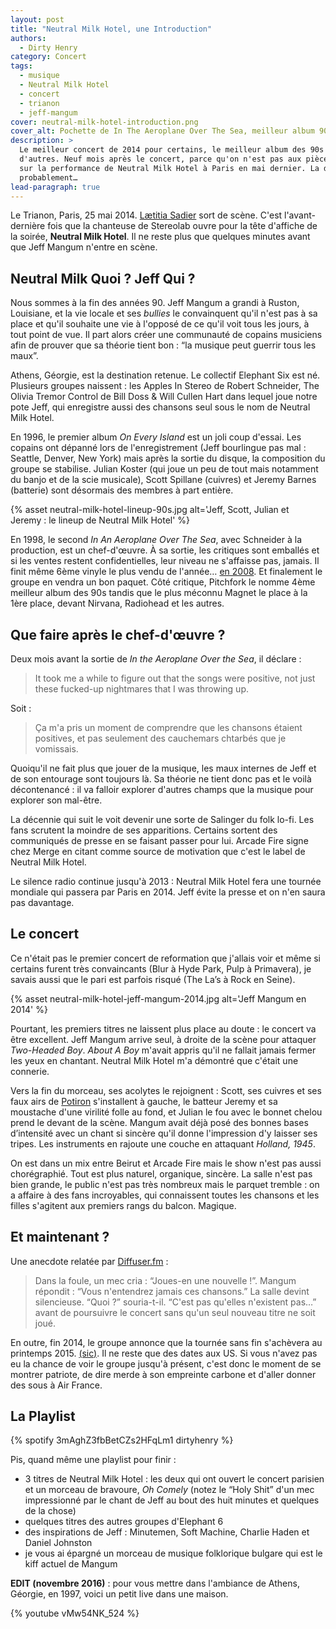 ```yaml
---
layout: post
title: "Neutral Milk Hotel, une Introduction"
authors:
  - Dirty Henry
category: Concert
tags:
  - musique
  - Neutral Milk Hotel
  - concert
  - trianon
  - jeff-mangum
cover: neutral-milk-hotel-introduction.png
cover_alt: Pochette de In The Aeroplane Over The Sea, meilleur album 90s ?
description: >
  Le meilleur concert de 2014 pour certains, le meilleur album des 90s pour
  d'autres. Neuf mois après le concert, parce qu'on n'est pas aux pièces, retour
  sur la performance de Neutral Milk Hotel à Paris en mai dernier. La dernière,
  probablement…
lead-paragraph: true
---
```


Le Trianon, Paris, 25 mai 2014. [Lætitia Sadier][1] sort de scène. C'est
l'avant-dernière fois que la chanteuse de Stereolab ouvre pour la tête d'affiche
de la soirée, **Neutral Milk Hotel**. Il ne reste plus que quelques minutes
avant que Jeff Mangum n'entre en scène.

## Neutral Milk Quoi ? Jeff Qui ?

Nous sommes à la fin des années 90. Jeff Mangum a grandi à Ruston, Louisiane, et
la vie locale et ses _bullies_ le convainquent qu'il n'est pas à sa place et
qu'il souhaite une vie à l'opposé de ce qu'il voit tous les jours, à tout point
de vue. Il part alors créer une communauté de copains musiciens afin de prouver
que sa théorie tient bon : “la musique peut guerrir tous les maux”.

Athens, Géorgie, est la destination retenue. Le collectif Elephant Six est né.
Plusieurs groupes naissent : les Apples In Stereo de Robert Schneider, The
Olivia Tremor Control de Bill Doss & Will Cullen Hart dans lequel joue notre
pote Jeff, qui enregistre aussi des chansons seul sous le nom de Neutral Milk
Hotel.

En 1996, le premier album _On Every Island_ est un joli coup d'essai. Les
copains ont dépanné lors de l'enregistrement (Jeff bourlingue pas mal : Seattle,
Denver, New York) mais après la sortie du disque, la composition du groupe se
stabilise. Julian Koster (qui joue un peu de tout mais notamment du banjo et de
la scie musicale), Scott Spillane (cuivres) et Jeremy Barnes (batterie) sont
désormais des membres à part entière.

{% asset neutral-milk-hotel-lineup-90s.jpg alt='Jeff, Scott, Julian et Jeremy : le lineup de Neutral Milk Hotel' %}

En 1998, le second _In An Aeroplane Over The Sea_, avec Schneider à la
production, est un chef-d'œuvre. À sa sortie, les critiques sont emballés et si
les ventes restent confidentielles, leur niveau ne s'affaisse pas, jamais. Il
finit même 6ème vinyle le plus vendu de l'année… [en 2008][5]. Et finalement le
groupe en vendra un bon paquet. Côté critique, Pitchfork le nomme 4ème meilleur
album des 90s tandis que le plus méconnu Magnet le place à la 1ère place, devant
Nirvana, Radiohead et les autres.

## Que faire après le chef-d'œuvre ?

Deux mois avant la sortie de _In the Aeroplane Over the Sea_, il déclare :

> It took me a while to figure out that the songs were positive, not just these
> fucked-up nightmares that I was throwing up.

Soit :

> Ça m'a pris un moment de comprendre que les chansons étaient positives, et pas
> seulement des cauchemars chtarbés que je vomissais.

Quoiqu'il ne fait plus que jouer de la musique, les maux internes de Jeff et de
son entourage sont toujours là. Sa théorie ne tient donc pas et le voilà
décontenancé : il va falloir explorer d'autres champs que la musique pour
explorer son mal-être.

La décennie qui suit le voit devenir une sorte de Salinger du folk lo-fi. Les
fans scrutent la moindre de ses apparitions. Certains sortent des communiqués de
presse en se faisant passer pour lui. Arcade Fire signe chez Merge en citant
comme source de motivation que c'est le label de Neutral Milk Hotel.

Le silence radio continue jusqu'à 2013 : Neutral Milk Hotel fera une tournée
mondiale qui passera par Paris en 2014. Jeff évite la presse et on n'en saura
pas davantage.

## Le concert

Ce n'était pas le premier concert de reformation que j'allais voir et même si
certains furent très convaincants (Blur à Hyde Park, Pulp à Primavera), je
savais aussi que le pari est parfois risqué (The La’s à Rock en Seine).

{% asset neutral-milk-hotel-jeff-mangum-2014.jpg alt='Jeff Mangum en 2014' %}

Pourtant, les premiers titres ne laissent plus place au doute : le concert va
être excellent. Jeff Mangum arrive seul, à droite de la scène pour attaquer
_Two-Headed Boy_. _About A Boy_ m'avait appris qu'il ne fallait jamais fermer
les yeux en chantant. Neutral Milk Hotel m'a démontré que c'était une connerie.

Vers la fin du morceau, ses acolytes le rejoignent : Scott, ses cuivres et ses
faux airs de [Potiron][2] s'installent à gauche, le batteur Jeremy et sa
moustache d'une virilité folle au fond, et Julian le fou avec le bonnet chelou
prend le devant de la scène. Mangum avait déjà posé des bonnes bases d’intensité
avec un chant si sincère qu'il donne l'impression d'y laisser ses tripes. Les
instruments en rajoute une couche en attaquant _Holland, 1945_.

On est dans un mix entre Beirut et Arcade Fire mais le show n'est pas aussi
chorégraphié. Tout est plus naturel, organique, sincère. La salle n'est pas bien
grande, le public n'est pas très nombreux mais le parquet tremble : on a affaire
à des fans incroyables, qui connaissent toutes les chansons et les filles
s'agitent aux premiers rangs du balcon. Magique.

## Et maintenant ?

Une anecdote relatée par [Diffuser.fm][3] :

> Dans la foule, un mec cria : “Joues-en une nouvelle !”. Mangum répondit :
> “Vous n'entendrez jamais ces chansons.” La salle devint silencieuse. “Quoi ?”
> souria-t-il. “C'est pas qu'elles n'existent pas…” avant de poursuivre le
> concert sans qu'un seul nouveau titre ne soit joué.

En outre, fin 2014, le groupe annonce que la tournée sans fin s'achèvera au
printemps 2015. [(sic)][4]. Il ne reste que des dates aux US. Si vous n'avez pas
eu la chance de voir le groupe jusqu'à présent, c'est donc le moment de se
montrer patriote, de dire merde à son empreinte carbone et d'aller donner des
sous à Air France.

## La Playlist

{% spotify 3mAghZ3fbBetCZs2HFqLm1 dirtyhenry %}

Pis, quand même une playlist pour finir :

- 3 titres de Neutral Milk Hotel : les deux qui ont ouvert le concert parisien
  et un morceau de bravoure, _Oh Comely_ (notez le “Holy Shit” d'un mec
  impressionné par le chant de Jeff au bout des huit minutes et quelques de la
  chose)
- quelques titres des autres groupes d'Elephant 6
- des inspirations de Jeff : Minutemen, Soft Machine, Charlie Haden et Daniel
  Johnston
- je vous ai épargné un morceau de musique folklorique bulgare qui est le kiff
  actuel de Mangum

**EDIT (novembre 2016)** : pour vous mettre dans l'ambiance de Athens, Géorgie,
en 1997, voici un petit live dans une maison.

{% youtube vMw54NK_524 %}

[1]: http://fr.wikipedia.org/wiki/Lætitia_Sadier
[2]: https://www.google.com/search?q=potiron+oui-oui
[3]:
  http://diffuser.fm/jeff-mangum-plays-intimate-show-tells-audience-theyll-never-hear-his-new-songs/
[4]:
  http://pitchfork.com/news/57791-neutral-milk-hotel-announce-last-tour-for-the-forseeable-future/
[5]:
  https://www.rollingstone.com/music/music-news/radiohead-neutral-milk-hotel-help-vinyl-sales-almost-double-in-2008-252602/
